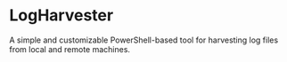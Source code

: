 # LogHarvester
A simple and customizable PowerShell-based tool for harvesting log files from local and remote machines.
